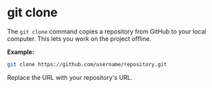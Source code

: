 # git clone

The `git clone` command copies a repository from GitHub to your local computer. This lets you work on the project offline.

**Example:**
```bash
git clone https://github.com/username/repository.git
```
Replace the URL with your repository's URL.
